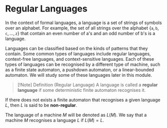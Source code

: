 # Regular Languages

In the context of formal languages, a language is a set of strings of symbols over an alphabet. For example, the set of all strings over the alphabet $\{\texttt{a}, \texttt{b}, \texttt{c}, \ldots, \texttt{z}\}$ that contain an even number of a's and an odd number of b's is a language.

Languages can be classified based on the kinds of patterns that they contain. Some common types of languages include regular languages, context-free languages, and context-sensitive languages. Each of these types of languages can be recognised by a different type of machine, such as a finite state automaton, a pushdown automaton, or a linear-bounded automaton. We will study some of these languages later in this module.

>[!Note] Definition (Regular Language)
> A language is called a **regular language** if some deterministic finite automaton recognises it.

If there does not exists a finite automaton that recognises a given language $L$, then $L$ is said to be **non-regular**. 

The language of a machine $M$ will be denoted as $L(M)$. We say that a machine $M$ recognises a language $L$ if $L(M)=L$.
